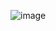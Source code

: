 ![image](https://github.com/CodekaUp/Error_page/assets/108178452/28539b4c-39bd-469c-a4e1-713142b9dd69)

